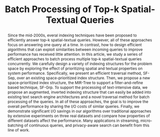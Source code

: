 ---
title: "Batch Processing of Top-k Spatial-Textual Queries"
authors:
- Farhana M. Choudhury
- J. Shane Culpepper
- admin
- Timos Sellis

publication_types: ["2"]
publication: In *Transactions on Spatial Algorithms and Systems (TSAS)*
publication_short: In *TSAS (2018)*
publishDate: "2018-05-19"

abstract: Since the mid-2000s, everal indexing techniques have been proposed to efficiently answer top-k spatial-textual queries. However, all of these approaches focus on answering one query at a time. In contrast, how to design efficient algorithms that can exploit similarities between incoming queries to improve performance has received little attention. In this article, we study a series of efficient approaches to batch process multiple top-k spatial-textual queries concurrently. We carefully design a variety of indexing structures for the problem space by exploring the effect of prioritizing spatial and textual properties on system performance. Specifically, we present an efficient traversal method, SF-Sep, over an existing space-prioritized index structure. Then, we propose a new space-prioritized index structure, the MIR-Tree to support a filter-and-refine based technique, SF-Grp. To support the processing of text-intensive data, we propose an augmented, inverted indexing structure that can easily be added into existing text search engine architectures and a novel traversal method for batch processing of the queries. In all of these approaches, the goal is to improve the overall performance by sharing the I/O costs of similar queries. Finally, we demonstrate significant I/O savings in our algorithms over traditional approaches by extensive experiments on three real datasets and compare how properties of different datasets affect the performance. Many applications in streaming, micro-batching of continuous queries, and privacy-aware search can benefit from this line of work.


#tags:
#- Source Themes
featured: true

links:
url_pdf: https://dl.acm.org/citation.cfm?id=3196155

---
